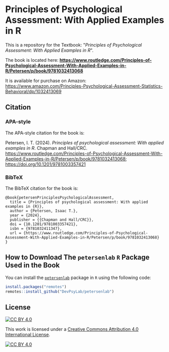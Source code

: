 
# Principles of Psychological Assessment: With Applied Examples in R

This is a repository for the Textbook: "*Principles of Psychological Assessment: With Applied Examples in R*".

The book is located here: **https://www.routledge.com/Principles-of-Psychological-Assessment-With-Applied-Examples-in-R/Petersen/p/book/9781032413068**

It is available for purchase on Amazon: https://www.amazon.com/Principles-Psychological-Assessment-Statistics-Behavioral/dp/1032413069

## Citation

### APA-style

The APA-style citation for the book is:

Petersen, I. T. (2024). *Principles of psychological assessment: With applied examples in R*. Chapman and Hall/CRC. https://www.routledge.com/Principles-of-Psychological-Assessment-With-Applied-Examples-in-R/Petersen/p/book/9781032413068; https://doi.org/10.1201/9781003357421

### BibTeX

The BibTeX citation for the book is:

```
@book{petersenPrinciplesPsychologicalAssessment,
  title = {Principles of psychological assessment: With applied examples in {R}},
  author = {Petersen, Isaac T.},
  year = {2024},
  publisher = {{Chapman and Hall/CRC}},
  doi = {10.1201/9781003357421},
  isbn = {9781032411347},
  url = {https://www.routledge.com/Principles-of-Psychological-Assessment-With-Applied-Examples-in-R/Petersen/p/book/9781032413068}
}
```

## How to Download The `petersenlab` `R` Package Used in the Book

You can install the [`petersenlab`](https://github.com/DevPsyLab/petersenlab) package in `R` using the following code:

```r
install.packages("remotes")
remotes::install_github("DevPsyLab/petersenlab")
```

## License

[![CC BY 4.0][cc-by-shield]][cc-by]

This work is licensed under a
[Creative Commons Attribution 4.0 International License][cc-by].

[![CC BY 4.0][cc-by-image]][cc-by]

[cc-by]: https://creativecommons.org/licenses/by/4.0/
[cc-by-image]: https://i.creativecommons.org/l/by/4.0/88x31.png
[cc-by-shield]: https://img.shields.io/badge/License-CC%20BY%204.0-lightgrey.svg
